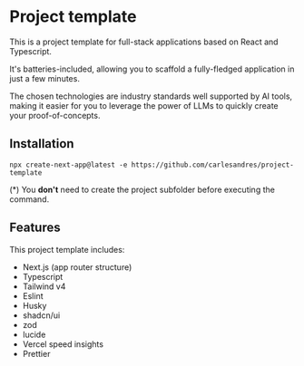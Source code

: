 # Project template

This is a project template for full-stack applications based on React and Typescript.

It's batteries-included, allowing you to scaffold a fully-fledged application in just a few minutes.

The chosen technologies are industry standards well supported by AI tools, making it easier for you to leverage the power of LLMs to quickly create your proof-of-concepts.

## Installation

`npx create-next-app@latest -e https://github.com/carlesandres/project-template`

(\*) You **don't** need to create the project subfolder before executing the command.

## Features

This project template includes:

- Next.js (app router structure)
- Typescript
- Tailwind v4
- Eslint
- Husky
- shadcn/ui
- zod
- lucide
- Vercel speed insights
- Prettier
